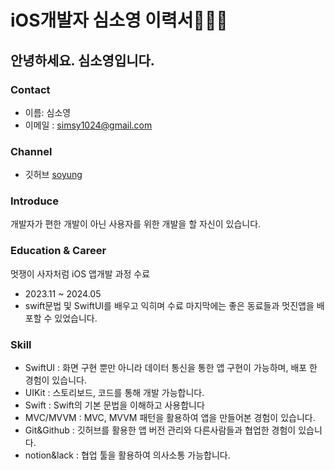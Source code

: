 # iOS개발자 심소영 이력서👩🏻‍💻

## 안녕하세요. 심소영입니다.

### Contact
- 이름: 심소영
- 이메일 : simsy1024@gmail.com

### Channel
- 깃허브 [soyung](https://github.com/simsoyung)

### Introduce

개발자가 편한 개발이 아닌 사용자를 위한 개발을 할 자신이 있습니다. 

### Education &  Career

멋쟁이 사자처럼  iOS 앱개발 과정 수료
- 2023.11 ~ 2024.05
- swift문법 및 SwiftUI를 배우고 익히며 수료 마지막에는 좋은 동료들과 멋진앱을 배포할 수 있었습니다.

###  Skill
- SwiftUI : 화면 구현 뿐만 아니라 데이터 통신을 통한 앱 구현이 가능하며, 배포 한 경험이 있습니다. 
- UIKit : 스토리보드, 코드를 통해 개발 가능합니다.
- Swift : Swift의 기본 문법을 이해하고 사용합니다
- MVC/MVVM : MVC, MVVM 패턴을 활용하여 앱을 만들어본 경험이 있습니다.
- Git&Github : 깃허브를 활용한 앱 버전 관리와 다른사람들과 협업한 경험이 있습니다.
- notion&lack : 협업 툴을 활용하여 의사소통 가능합니다.
